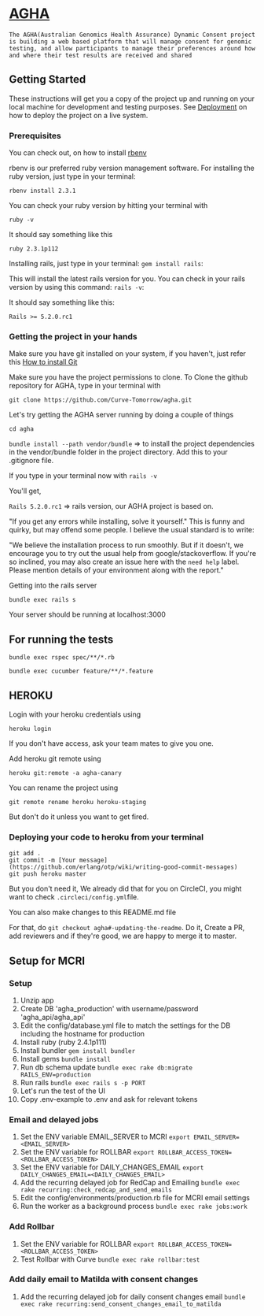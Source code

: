 # [AGHA](https://circleci.com/gh/Curve-Tomorrow/agha/tree/master)

`The AGHA(Australian Genomics Health Assurance) Dynamic Consent project is building a web based platform that will manage consent for genomic testing, and allow participants to manage their preferences around how and where their test results are received and shared`

## Getting Started

These instructions will get you a copy of the project up and running on your local machine for development and testing purposes. See [Deployment](#deployment) on how to deploy the project on a live system.

### Prerequisites
You can check out, on how to install [rbenv](https://github.com/rbenv/rbenv)

rbenv is our preferred ruby version management software.
For installing the ruby version, just type in your terminal:
 
`rbenv install 2.3.1`

You can check your ruby version by hitting your terminal with 

`ruby -v`
 
It should say something like this

`ruby 2.3.1p112`

Installing rails, just type in your terminal:
`gem install rails`:

This will install the latest rails version for you. 
You can check in your rails version by using this command:
 `rails -v`:

It should say something like this:

`Rails >= 5.2.0.rc1`


### Getting the project in your hands

Make sure you have git installed on your system, if you haven't, just refer this [How to install Git](https://git-scm.com/book/en/v2/Getting-Started-Installing-Git)

Make sure you have the project permissions to clone. To Clone the github repository for AGHA, type in your terminal with

`git clone https://github.com/Curve-Tomorrow/agha.git`

Let's try getting the AGHA server running by doing a couple of things

`cd agha`

`bundle install --path vendor/bundle` => to install the project dependencies in the vendor/bundle folder in the project directory. Add this to your .gitignore file.

If you type in your terminal now with
 `rails -v`
 
You'll get,

`Rails 5.2.0.rc1` => rails version, our AGHA project is based on.
 
"If you get any errors while installing, solve it yourself."
This is funny and quirky, but may offend some people. I believe the usual standard is to write:

"We believe the installation process to run smoothly. But if it doesn't, we encourage you to try out the usual help from google/stackoverflow. If you're so inclined, you may also create an issue here with the `need help` label. Please mention details of your environment along with the report."


Getting into the rails server

`bundle exec rails s`

Your server should be running at localhost:3000

## For running the tests 
`bundle exec rspec spec/**/*.rb`

`bundle exec cucumber feature/**/*.feature`

## HEROKU
Login with your heroku credentials using

`heroku login`

If you don't have access, ask your team mates to give you one.

Add heroku git remote using

`heroku git:remote -a agha-canary`

You can rename the project using 

`git remote rename heroku heroku-staging`

But don't do it unless you want to get fired.

### Deploying your code to heroku from your terminal
```shell
git add .
git commit -m [Your message](https://github.com/erlang/otp/wiki/writing-good-commit-messages)
git push heroku master
```

But you don't need it, We already did that for you on CircleCI, you might want to check `.circleci/config.yml`file.

You can also make changes to this README.md file

For that, do `git checkout agha#-updating-the-readme`. Do it, Create a PR, add reviewers and if they're good, we are happy to merge it to master.


## Setup for MCRI

### Setup
 1. Unzip app
 1. Create DB 'agha_production' with username/password 'agha_api/agha_api' 
 1. Edit the config/database.yml file to match the settings for the DB including the hostname for production
 1. Install ruby (ruby 2.4.1p111)
 1. Install bundler `gem install bundler`
 1. Install gems `bundle install`
 1. Run db schema update `bundle exec rake db:migrate RAILS_ENV=production`
 1. Run rails `bundle exec rails s -p PORT`
 1. Let's run the test of the UI
 1. Copy .env-example to .env and ask for relevant tokens
 
### Email and delayed jobs
 1. Set the ENV variable EMAIL_SERVER to MCRI `export EMAIL_SERVER=<EMAIL_SERVER>`
 1. Set the ENV variable for ROLLBAR `export ROLLBAR_ACCESS_TOKEN=<ROLLBAR_ACCESS_TOKEN>`
 1. Set the ENV variable for DAILY_CHANGES_EMAIL `export DAILY_CHANGES_EMAIL=<DAILY_CHANGES_EMAIL>`
 1. Add the recurring delayed job for RedCap and Emailing `bundle exec rake recurring:check_redcap_and_send_emails`
 1. Edit the config/environments/production.rb file for MCRI email settings
 1. Run the worker as a background process `bundle exec rake jobs:work`
 
### Add Rollbar
 1. Set the ENV variable for ROLLBAR `export ROLLBAR_ACCESS_TOKEN=<ROLLBAR_ACCESS_TOKEN>`
 1. Test Rollbar with Curve `bundle exec rake rollbar:test`

### Add daily email to Matilda with consent changes
 1. Add the recurring delayed job for daily consent changes email `bundle exec rake recurring:send_consent_changes_email_to_matilda`